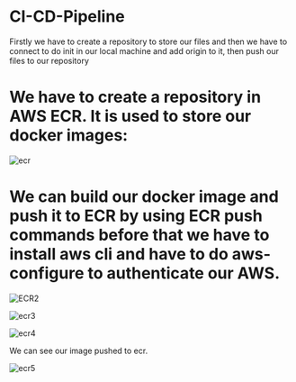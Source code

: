 # CI-CD-Pipeline
Firstly we have to create a repository to store our files and then we have to connect to do init in our local machine and add origin to it, then push our files to our repository

# We have to create a repository in AWS ECR. It is used to store our docker images:
![ecr](https://user-images.githubusercontent.com/120722376/227765828-c6218279-13ba-47e1-9201-a59ee99a577c.png)


# We can build our docker image and push it to ECR by using ECR push commands before that we have to install aws cli and have to do aws-configure to authenticate our AWS.

![ECR2](https://user-images.githubusercontent.com/120722376/227757286-04f09633-87f6-4739-ac97-500b76ba8da7.png)

![ecr3](https://user-images.githubusercontent.com/120722376/227757299-cbdbe909-024b-48c7-ac9a-03c372c57694.png)

![ecr4](https://user-images.githubusercontent.com/120722376/227757305-57297c7f-d8d6-46c7-abe3-f917372b7a9e.png)

We can see our image pushed to ecr.

![ecr5](https://user-images.githubusercontent.com/120722376/227757383-09a73101-0af1-4bf1-b0ee-54a99f2aa5be.png)

